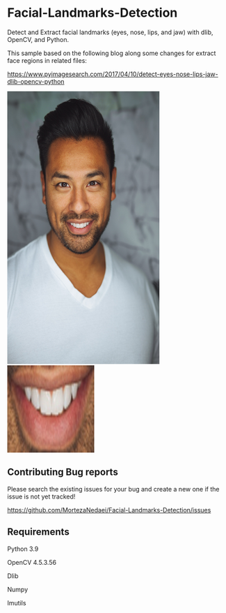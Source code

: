 # Facial-Landmarks-Detection

Detect and Extract facial landmarks (eyes, nose, lips, and jaw) with dlib, OpenCV, and Python.

This sample based on the following blog along some changes for extract face regions in related files:

https://www.pyimagesearch.com/2017/04/10/detect-eyes-nose-lips-jaw-dlib-opencv-python


<a href="url"><img src="https://github.com/MortezaNedaei/Facial-Landmarks-Detection/blob/master/dataset/image_1.jpg" width="350" height="625"></a>
<a href="url"><img src="https://github.com/MortezaNedaei/Facial-Landmarks-Detection/blob/master/dataset/image_1/mouth.jpg" width="200" height="200"></a>


## Contributing Bug reports
Please search the existing issues for your bug and create a new one if the issue is not yet tracked!

https://github.com/MortezaNedaei/Facial-Landmarks-Detection/issues

## Requirements

Python 3.9

OpenCV 4.5.3.56

Dlib

Numpy

Imutils
